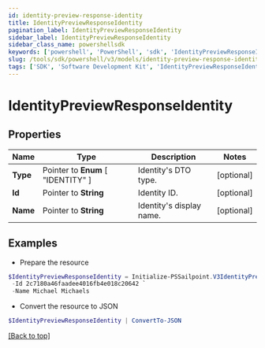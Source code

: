 ```yaml
---
id: identity-preview-response-identity
title: IdentityPreviewResponseIdentity
pagination_label: IdentityPreviewResponseIdentity
sidebar_label: IdentityPreviewResponseIdentity
sidebar_class_name: powershellsdk
keywords: ['powershell', 'PowerShell', 'sdk', 'IdentityPreviewResponseIdentity', 'IdentityPreviewResponseIdentity'] 
slug: /tools/sdk/powershell/v3/models/identity-preview-response-identity
tags: ['SDK', 'Software Development Kit', 'IdentityPreviewResponseIdentity', 'IdentityPreviewResponseIdentity']
---
```



# IdentityPreviewResponseIdentity

## Properties

Name | Type | Description | Notes
------------ | ------------- | ------------- | -------------
**Type** |  Pointer to  **Enum** [  "IDENTITY" ] | Identity's DTO type. | [optional] 
**Id** |  Pointer to **String** | Identity ID. | [optional] 
**Name** |  Pointer to **String** | Identity's display name. | [optional] 

## Examples

- Prepare the resource
```powershell
$IdentityPreviewResponseIdentity = Initialize-PSSailpoint.V3IdentityPreviewResponseIdentity  -Type IDENTITY `
 -Id 2c7180a46faadee4016fb4e018c20642 `
 -Name Michael Michaels
```

- Convert the resource to JSON
```powershell
$IdentityPreviewResponseIdentity | ConvertTo-JSON
```


[[Back to top]](#) 

